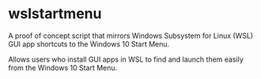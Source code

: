 # wslstartmenu
A proof of concept script that mirrors Windows Subsystem for Linux (WSL) GUI app shortcuts to the Windows 10 Start Menu.

Allows users who install GUI apps in WSL to find and launch them easily from the Windows 10 Start Menu.
